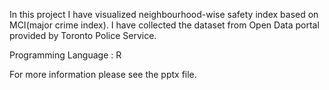 
In this project I have visualized neighbourhood-wise safety index based on MCI(major crime index). I have collected the dataset from Open Data portal provided by Toronto Police Service. 

Programming Language : R

For more information please see the pptx file.
